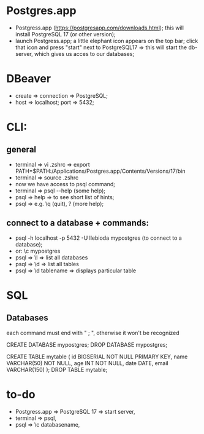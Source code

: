 # Postgres.app

- Postgress.app (https://postgresapp.com/downloads.html); this will install PostgreSQL 17 (or other version);
- launch Postgress.app; a little elephant icon appears on the top bar; click that icon and press "start" next to PostgreSQL17 => this will start the db-server, which gives us acces to our databases;

# DBeaver

- create => connection => PostgreSQL;
- host => localhost; port => 5432;

# CLI:

## general

- terminal => vi .zshrc => export PATH=$PATH:/Applications/Postgres.app/Contents/Versions/17/bin
- terminal => source .zshrc
- now we have access to psql command;
- terminal => psql --help (some help);
- psql => help => to see short list of hints;
- psql => e.g. \q (quit), \? (more help);

## connect to a database + commands:

- psql -h localhost -p 5432 -U llebioda mypostgres (to connect to a database);
- or: \c mypostgres
- psql => \l => list all databases
- psql => \d => list all tables
- psql => \d tablename => displays particular table

# SQL

## Databases

each command must end with " ; ", otherwise it won't be recognized

CREATE DATABASE mypostgres;
DROP DATABASE mypostgres;

CREATE TABLE mytable (
id BIGSERIAL NOT NULL PRIMARY KEY,
name VARCHAR(50) NOT NULL,
age INT NOT NULL,
date DATE,
email VARCHAR(150)
);
DROP TABLE mytable;

# to-do

- Postgress.app => PostgreSQL 17 => start server,
- terminal => psql,
- psql => \c databasename,
